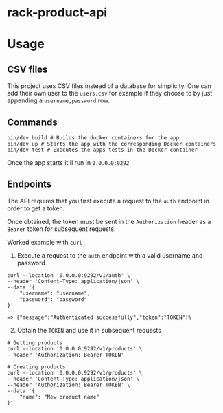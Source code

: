 # rack-product-api

# Usage

## CSV files
This project uses CSV files instead of a database for simplicity. One can add their own user to the `users.csv` for example if they choose to by just appending a `username,password` row.

## Commands
```
bin/dev build # Builds the docker containers for the app
bin/dev up # Starts the app with the corresponding Docker containers
bin/dev test # Executes the apps tests in the Docker container
```

Once the app starts it'll run in `0.0.0.0:9292`

## Endpoints
The API requires that you first execute a request to the `auth` endpoint in order to get a token.

Once obtained, the token must be sent in the `Authorization` header as a `Bearer` token for subsequent requests.

Worked example with `curl`
1. Execute a request to the `auth` endpoint with a valid username and password
```shell
curl --location '0.0.0.0:9292/v1/auth' \
--header 'Content-Type: application/json' \
--data '{
    "username": "username",
    "password": "password"
}'

=> {"message":"Authenticated successfully","token":"TOKEN"}%
```
2. Obtain the `TOKEN` and use it in subsequent requests
```shell 
# Getting products
curl --location '0.0.0.0:9292/v1/products' \
--header 'Authorization: Bearer TOKEN'

# Creating products
curl --location '0.0.0.0:9292/v1/products' \
--header 'Content-Type: application/json' \
--header 'Authorization: Bearer TOKEN' \
--data '{
    "name": "New product name"
}'
```
